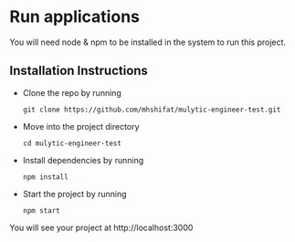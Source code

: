 # Run applications
You will need node & npm to be installed in the system to run this project.
## Installation Instructions
* Clone the repo by running
    ```
    git clone https://github.com/mhshifat/mulytic-engineer-test.git
    ```
* Move into the project directory
    ```
    cd mulytic-engineer-test
    ```
* Install dependencies by running
    ```
    npm install
    ```
* Start the project by running
    ```
    npm start
    ```

You will see your project at http://localhost:3000
